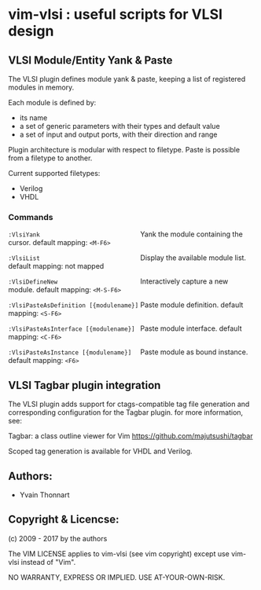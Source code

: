 vim-vlsi : useful scripts for VLSI design
=========================================

## VLSI Module/Entity Yank & Paste
The VLSI plugin defines module yank & paste, keeping a list of registered
modules in memory.

Each module is defined by:
* its name
* a set of generic parameters with their types and default value
* a set of input and output ports, with their direction and range

Plugin architecture is modular with respect to filetype.
Paste is possible from a filetype to another.

Current supported filetypes:
* Verilog
* VHDL


### Commands
`:VlsiYank                            ` Yank the module containing the cursor.
                                       default mapping: `<M-F6>`

`:VlsiList                            ` Display the available module list.
                                       default mapping: not mapped

`:VlsiDefineNew                       ` Interactively capture a new module.
                                       default mapping: `<M-S-F6>`

`:VlsiPasteAsDefinition [{modulename}]` Paste module definition.
                                       default mapping: `<S-F6>`

`:VlsiPasteAsInterface [{modulename}] ` Paste module interface.
                                       default mapping: `<C-F6>`

`:VlsiPasteAsInstance [{modulename}]  ` Paste module as bound instance.
                                       default mapping: `<F6>`

## VLSI Tagbar plugin integration
The VLSI plugin adds support for ctags-compatible tag file generation and
corresponding configuration for the Tagbar plugin. for more information, see:

Tagbar: a class outline viewer for Vim
<https://github.com/majutsushi/tagbar>

Scoped tag generation is available for VHDL and Verilog.

## Authors:
* Yvain Thonnart

## Copyright & Licencse:
(c) 2009 - 2017 by the authors

The VIM LICENSE applies to vim-vlsi
(see vim copyright) except use vim-vlsi instead of "Vim".

NO WARRANTY, EXPRESS OR IMPLIED.  USE AT-YOUR-OWN-RISK.
